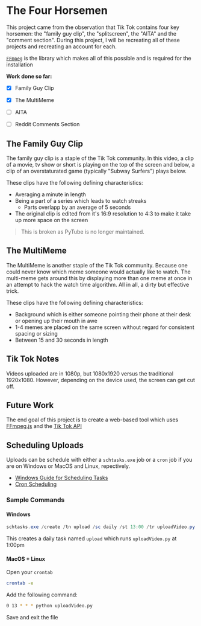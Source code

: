 # The Four Horsemen

This project came from the observation that Tik Tok contains four key horsemen: the "family guy clip", the "splitscreen", the "AITA" and the "comment section". During this project, I will be recreating all of these projects and recreating an account for each.

[`FFmpeg`](https://ffmpeg.org) is the library which makes all of this possible and is required for the installation

**Work done so far:**
- [x] Family Guy Clip
- [x] The MultiMeme
- [ ] AITA
- [ ] Reddit Comments Section 


## The Family Guy Clip

The family guy clip is a staple of the Tik Tok community. In this video, a clip of a movie, tv show or short is playing on the top of the screen and below, a clip of an overstaturated game (typically "Subway Surfers") plays below.

These clips have the following defining characteristics: 
- Averaging a minute in length
- Being a part of a series which leads to watch streaks
    - Parts overlapp by an average of 5 seconds
- The original clip is edited from it's 16:9 resolution to 4:3 to make it take up more space on the screen

> This is broken as PyTube is no longer maintained.

## The MultiMeme

The MultiMeme is another staple of the Tik Tok community. Because one could never know which meme someone would actually like to watch. The multi-meme gets around this by displaying more than one meme at once in an attempt to hack the watch time algorithm. All in all, a dirty but effective trick.

These clips have the following defining characteristics:
- Background which is either someone pointing their phone at their desk or opening up their mouth in awe
- 1-4 memes are placed on the same screen without regard for consistent spacing or sizing
- Between 15 and 30 seconds in length

## Tik Tok Notes
Videos uploaded are in 1080p, but 1080x1920 versus the traditional 1920x1080. However, depending on the device used, the screen can get cut off.

## Future Work

The end goal of this project is to create a web-based tool which uses [FFmpeg.js](https://github.com/Kagami/ffmpeg.js/) and the [Tik Tok API](https://developers.tiktok.com/doc/web-video-kit-with-web/) 

## Scheduling Uploads

Uploads can be schedule with either a `schtasks.exe` job or a `cron` job if you are on Windows or MacOS and Linux, repectively.

- [Windows Guide for Scheduling Tasks](https://active-directory-wp.com/docs/Usage/How_to_add_a_cron_job_on_Windows/Scheduled_tasks_and_cron_jobs_on_Windows/index.html)
- [Cron Scheduling](https://cloud.google.com/scheduler/docs/configuring/cron-job-schedules)

### Sample Commands

#### Windows
```powershell
schtasks.exe /create /tn upload /sc daily /st 13:00 /tr uploadVideo.py
```

This creates a daily task named `upload` which runs `uploadVideo.py` at 1:00pm

#### MacOS + Linux

Open your `crontab`

```bash
crontab -e 
```

Add the following command:

```bash
0 13 * * * python uploadVideo.py 
```

Save and exit the file